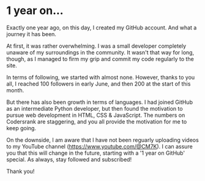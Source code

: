 # 1 year on...

Exactly one year ago, on this day, I created my GitHub account. And what a journey it has been.

At first, it was rather overwhelming. I was a small developer completely unaware of my surroundings in the community. It wasn't that way for long, though, as I managed to firm my grip and commit my code regularly to the site.

In terms of following, we started with almost none. However, thanks to you all, I reached 100 followers in early June, and then 200 at the start of this month. 

But there has also been growth in terms of languages. I had joined GitHub as an intermediate Python developer, but then found the motivation to pursue web development in HTML, CSS & JavaScript. The numbers on Codersrank are staggering, and you all provide the motivation for me to keep going.

On the downside, I am aware that I have not been reguarly uploading videos to my YouTube channel (https://www.youtube.com/@CM7K). I can assure you that this will change in the future, starting with a '1 year on GitHub' special. As always, stay followed and subscribed!

Thank you!

